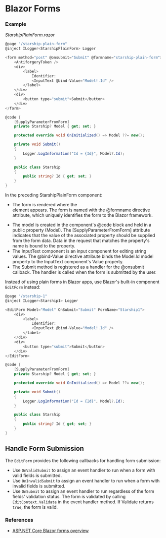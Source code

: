 # Blazor Forms

### Example

_StarshipPlainForm.razor_
```c#
@page "/starship-plain-form"
@inject ILogger<StarshipPlainForm> Logger

<form method="post" @onsubmit="Submit" @formname="starship-plain-form">
    <AntiforgeryToken />
    <div>
        <label>
            Identifier: 
            <InputText @bind-Value="Model!.Id" />
        </label>
    </div>
    <div>
        <button type="submit">Submit</button>
    </div>
</form>

@code {
    [SupplyParameterFromForm]
    private Starship? Model { get; set; }

    protected override void OnInitialized() => Model ??= new();

    private void Submit()
    {
        Logger.LogInformation("Id = {Id}", Model?.Id);
    }

    public class Starship
    {
        public string? Id { get; set; }
    }
}
```

In the preceding StarshipPlainForm component:

- The form is rendered where the <form> element appears. The form is named with the @formname directive attribute, which uniquely identifies the form to the Blazor framework.
- The model is created in the component's @code block and held in a public property (Model). The [SupplyParameterFromForm] attribute indicates that the value of the associated property should be supplied from the form data. Data in the request that matches the property's name is bound to the property.
- The InputText component is an input component for editing string values. The @bind-Value directive attribute binds the Model.Id model property to the InputText component's Value property.
- The Submit method is registered as a handler for the @onsubmit callback. The handler is called when the form is submitted by the user.

Instead of using plain forms in Blazor apps, use Blazor's built-in component `EditForm` instead:

```c#
@page "/starship-1"
@inject ILogger<Starship1> Logger

<EditForm Model="Model" OnSubmit="Submit" FormName="Starship1">
    <div>
        <label>
            Identifier:
            <InputText @bind-Value="Model!.Id" />
        </label>
    </div>
    <div>
        <button type="submit">Submit</button>
    </div>
</EditForm>

@code {
    [SupplyParameterFromForm]
    private Starship? Model { get; set; }

    protected override void OnInitialized() => Model ??= new();

    private void Submit()
    {
        Logger.LogInformation("Id = {Id}", Model?.Id);
    }

    public class Starship
    {
        public string? Id { get; set; }
    }
}
```

## Handle Form Submission
The `EditForm` provides the following callbacks for handling form submission:

- Use `OnValidSubmit` to assign an event handler to run when a form with valid fields is submitted.
- Use `OnInvalidSubmit` to assign an event handler to run when a form with invalid fields is submitted.
- Use `OnSubmit` to assign an event handler to run regardless of the form fields' validation status. The form is validated by calling `EditContext.Validate` in the event handler method. If Validate returns `true`, the form is valid.

### References
- [ASP.NET Core Blazor forms overview](https://learn.microsoft.com/en-us/aspnet/core/blazor/forms/?view=aspnetcore-8.0)